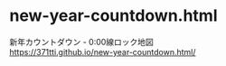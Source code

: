 # new-year-countdown.html
新年カウントダウン - 0:00線ロック地図  
https://371tti.github.io/new-year-countdown.html/
